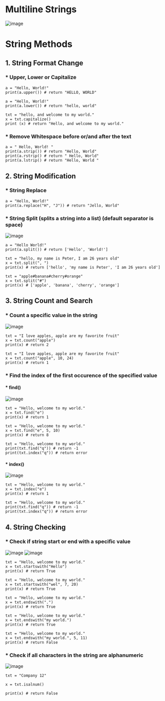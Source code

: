 
# Multiline Strings

![image](https://user-images.githubusercontent.com/60442877/221096022-93f00053-744f-4e4a-877f-f56f2b4043b7.png)

# String Methods

## 1. String Format Change

### * Upper, Lower or Capitalize

    a = "Hello, World!"
    print(a.upper()) # return "HELLO, WORLD"
    
    a = "Hello, World!"
    print(a.lower()) # return "hello, world"
    
    txt = "hello, and welcome to my world."
    x = txt.capitalize()
    print (x) # return "Hello, and welcome to my world."


### * Remove Whitespace before or/and after the text

    a = " Hello, World! "
    print(a.strip()) # return "Hello, World"
    print(a.rstrip() # return " Hello, World"
    print(a.lstrip() # return "Hello, World "


## 2. String Modification

### * String Replace

    a = "Hello, World!"
    print(a.replace("H", "J")) # return "Jello, World"
    
### * String Split (splits a string into a list) (default separator is space)

![image](https://user-images.githubusercontent.com/60442877/221386460-45cca7d1-1e3c-4bce-9926-094a8e564f55.png)

    a = "Hello World!"
    print(a.split()) # return ['Hello', 'World!']
    
    txt = "hello, my name is Peter, I am 26 years old"
    x = txt.split(", ")
    print(x) # return ['hello', 'my name is Peter', 'I am 26 years old']
    
    txt = "apple#banana#cherry#orange"
    x = txt.split("#")
    print(x) # ['apple', 'banana', 'cherry', 'orange']

## 3. String Count and Search

### * Count a specific value in the string

![image](https://user-images.githubusercontent.com/60442877/221363540-2b414849-61de-4a4a-bdd7-1bafe2f67561.png)

    txt = "I love apples, apple are my favorite fruit"
    x = txt.count("apple")
    print(x) # return 2
    
    txt = "I love apples, apple are my favorite fruit"
    x = txt.count("apple", 10, 24)
    print(x) # return 1
    
### * Find the index of the first occurence of the specified value

#### * find()

![image](https://user-images.githubusercontent.com/60442877/221364100-b8c3ad3d-ea23-4dca-a664-ca2d31eaa3ff.png)

    txt = "Hello, welcome to my world."
    x = txt.find("e")
    print(x) # return 1

    txt = "Hello, welcome to my world."
    x = txt.find("e", 5, 10)
    print(x) # return 8
    
    txt = "Hello, welcome to my world."
    print(txt.find("q")) # return -1
    print(txt.index("q")) # return error

#### * index()

![image](https://user-images.githubusercontent.com/60442877/221386395-e9d5dab1-6d21-41a6-adbd-7f47c7405496.png)


    txt = "Hello, welcome to my world."
    x = txt.index("e")
    print(x) # return 1

    txt = "Hello, welcome to my world."
    print(txt.find("q")) # return -1
    print(txt.index("q")) # return error
    
## 4. String Checking
    
### * Check if string start or end with a specific value

![image](https://user-images.githubusercontent.com/60442877/221363669-84d0c7f2-244a-4269-a5f1-b9c34317c091.png)
![image](https://user-images.githubusercontent.com/60442877/221363716-1aae3765-c18c-4127-b4bf-f4ce2f2f50ff.png)

    txt = "Hello, welcome to my world."
    x = txt.startswith("Hello")
    print(x) # return True
   
    txt = "Hello, welcome to my world."
    x = txt.startswith("wel", 7, 20)
    print(x) # return True

    txt = "Hello, welcome to my world."
    x = txt.endswith(".")
    print(x) # return True
    
    txt = "Hello, welcome to my world."
    x = txt.endswith("my world.")
    print(x) # return True
    
    txt = "Hello, welcome to my world."
    x = txt.endswith("my world.", 5, 11)
    print(x) # return False

### * Check if all characters in the string are alphanumeric

![image](https://user-images.githubusercontent.com/60442877/221390177-f372e866-aace-4e90-8369-5ce72ae43411.png)

    txt = "Company 12"
    
    x = txt.isalnum()

    print(x) # return False

